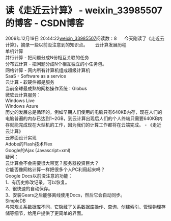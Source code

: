 # 读《走近云计算》 - weixin_33985507的博客 - CSDN博客
2009年12月19日 20:44:22[weixin_33985507](https://me.csdn.net/weixin_33985507)阅读数：8
     今天刚读了《走近云计算》，摘录一些以前没注意到的知识点。
     云计算发展历程   
 单机计算    
 并行计算 - 把问题分成N份相互关联的任务    
 分布式计算 - 把问题分成N个相互独立的小任务包。    
 网格计算 - 网内所有计算机组成超级计算机    
 SaaS - Software as a service    
 云计算 - 软硬件都是服务    
 当前全球最成熟的网格操作系统：Globus    
 微软云计算服务：    
 Windows Live    
 Windows Azure    
 历史的发展总是循环的，例如早期人们使用的电脑只有640KB内存，现在人们的电脑普遍的内存已达到1~2GB，到云计算出现后人们的个人终端只需要640KB内存就能完成现在大型机的工作，因为我们的计算工作都将在云端完成。 - 《走近云计算》    
 云界面设计实现    
 Adobe的Flash技术Flex    
 Google的Ajax (Javascript+xml)    
 疑问：    
 云计算会不会需要很大带宽？服务器投资巨大？    
 它能否像网格计算一样把很多个人PC利用起来吗？    
 Google Docs以前没注意的功能：    
 1、有历史修改记录，可以恢复。    
 2、很快速的自动保存。    
 3、安装Gears之后能够离线使用Docs，然后它会自动同步。    
 SimpleDB    
 与常规关系数据库不同，它隐藏了关系数据库操作、查询、创建索引、管理物理存储等细节，给用户提供了更简单的界面。
